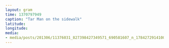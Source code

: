 ```yaml
---
layout: gram
time: 1370797949
caption: "Tar Man on the sidewalk"
latitude: 
longitude: 
media:
- media/posts/201306/11376031_827398427349571_690581607_n_17842729141000351.jpg
---
```

